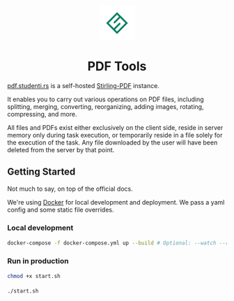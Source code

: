 <p align="center"><img src="https://raw.githubusercontent.com/studenti-rs/pdf/de7aa7b4187a9b1c935693435f4a6d426b3e146e/stirling-pdf/customFiles/static/favicon.svg" width="80" ></p>

<h1 align="center">PDF Tools</h1>

[pdf.studenti.rs](https://pdf.studenti.rs) is a self-hosted [Stirling-PDF](https://github.com/Stirling-Tools/Stirling-PDF/tree/main) instance.

It enables you to carry out various operations on PDF files, including splitting, merging, converting, reorganizing, adding images, rotating, compressing, and more.

All files and PDFs exist either exclusively on the client side, reside in server memory only during task execution, or temporarily reside in a file solely for the execution of the task. Any file downloaded by the user will have been deleted from the server by that point.

## Getting Started

Not much to say, on top of the official docs.

We're using [Docker](https://www.docker.com/) for local development and deployment. We pass a yaml config and some static file overrides.

### Local development

```bash
docker-compose -f docker-compose.yml up --build # Optional: --watch --remove-orphans
```

### Run in production

```bash
chmod +x start.sh

./start.sh
```
